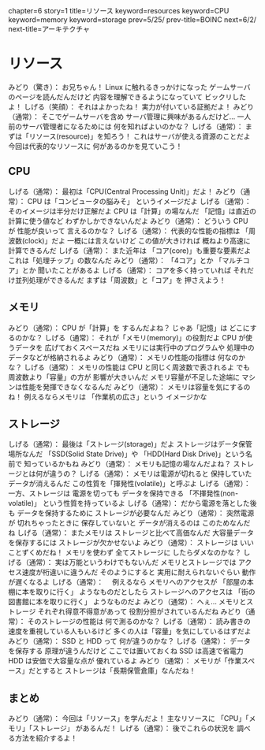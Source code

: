 chapter=6
story=1
title=リソース
keyword=resources
keyword=CPU
keyword=memory
keyword=storage
prev=5/25/
prev-title=BOINC
next=6/2/
next-title=アーキテクチャ

# リソース

みどり（驚き）：
  お兄ちゃん！
  Linux に触れるきっかけになった
  ゲームサーバのページを読んだんだけど
  内容を理解できるようになっていて
  ビックリしたよ！
しげる（笑顔）：
  それはよかったね！
  実力が付いている証拠だよ！
みどり（通常）：
  そこでゲームサーバを含め
  サーバ管理に興味があるんだけど…
  一人前のサーバ管理者になるためには
  何を知ればよいのかな？
しげる（通常）：
  まずは「リソース(resource)」を知ろう！
  これはサーバが使える資源のことだよ
  今回は代表的なリソースに
  何があるのかを見ていこう！

## CPU

しげる（通常）：
  最初は「CPU(Central Processing Unit)」だよ！
みどり（通常）：
  CPU は「コンピュータの脳みそ」
  というイメージだよ
しげる（通常）：
  そのイメージは半分だけ正解だよ
  CPU は「計算」の場なんだ
  「記憶」は直近の計算に使う値など
  わずかしかできないんだよ
みどり（通常）：
  どういう CPU が
  性能が良いって
  言えるのかな？
しげる（通常）：
  代表的な性能の指標は
  「周波数(clock)」だよ
  一概には言えないけど
  この値が大きければ
  概ねより高速に
  計算できるんだ
しげる（通常）：
  また近年は
  「コア(core)」も重要な要素だよ
  これは「処理チップ」の数なんだ
みどり（通常）：
  「4コア」とか
  「マルチコア」とか
  聞いたことがあるよ
しげる（通常）：
  コアを多く持っていれば
  それだけ並列処理ができるんだ
  まずは「周波数」と「コア」を
  押さえよう！

## メモリ

みどり（通常）：
  CPU が「計算」を
  するんだよね？
  じゃあ「記憶」は
  どこにするのかな？
しげる（通常）：
  それが「メモリ(memory)」の役割だよ
  CPU が使うデータを
  広げておくスペースだね
  メモリには実行中のプログラムや
  処理中のデータなどが格納されるよ
みどり（通常）：
  メモリの性能の指標は
  何なのかな？
しげる（通常）：
  メモリの性能は
  CPU と同じく周波数で表されるよ
  でも周波数より「容量」の方が
  影響が大きいんだ
  メモリ容量が不足した途端に
  マシンは性能を発揮できなくなるんだ
みどり（通常）：
  メモリは容量を気にするのね！
  例えるならメモリは
  「作業机の広さ」という
  イメージかな

## ストレージ

しげる（通常）：
  最後は「ストレージ(storage)」だよ
  ストレージはデータ保管場所なんだ
  「SSD(Solid State Drive)」や
  「HDD(Hard Disk Drive)」という名前で
  知っているかもね
みどり（通常）：
  メモリも記憶の場なんだよね？
  ストレージとは何が違うの？
しげる（通常）：
  メモリは電源が切れると
  保持していたデータが消えるんだ
  この性質を「揮発性(volatile)」と呼ぶよ
しげる（通常）：
  一方、ストレージは
  電源を切っても
  データを保持できる
  「不揮発性(non-volatile)」
  という性質を持っているよ
しげる（通常）：
  だから電源を落とした後も
  データを保持するために
  ストレージが必要なんだ
みどり（通常）：
  突然電源が
  切れちゃったときに
  保存していないと
  データが消えるのは
  このためなんだね
しげる（通常）：
  またメモリは
  ストレージと比べて高価なんだ
  大容量データを保存するには
  ストレージが欠かせないよ
みどり（通常）：
  ストレージは
  いいことずくめだね！
  メモリを使わず
  全てストレージに
  したらダメなのかな？
しげる（通常）：
  実は万能というわけでもないんだ
  メモリとストレージでは
  アクセス速度が桁違いに違うんだ
  そのようにすると
  実用に耐えられないぐらい
  動作が遅くなるよ
しげる（通常）：
　例えるなら
  メモリへのアクセスが
  「部屋の本棚に本を取りに行く」
  ようなものだとしたら
  ストレージへのアクセスは
  「街の図書館に本を取りに行く」
  ようなものだよ
みどり（通常）：
  へぇ…
  メモリとストレージ
  それぞれ得意不得意があって
  役割分担がされているんだね
みどり（通常）：
  そのストレージの性能は
  何で測るのかな？
しげる（通常）：
  読み書きの速度を重視している人もいるけど
  多くの人は「容量」を気にしているはずだよ
みどり（通常）：
  SSD と HDD って
  何が違うのかな？
しげる（通常）：
  データを保存する
  原理が違うんだけど
  ここでは置いておくね
  SSD は高速で省電力
  HDD は安価で大容量な点が
  優れているよ
みどり（通常）：
  メモリが「作業スペース」だとすると
  ストレージは「長期保管倉庫」なんだね！

## まとめ

みどり（通常）：
  今回は「リソース」を学んだよ！
  主なリソースに
  「CPU」「メモリ」「ストレージ」
  があるんだ！
しげる（通常）：
  後でこれらの状況を
  調べる方法を紹介するよ！

